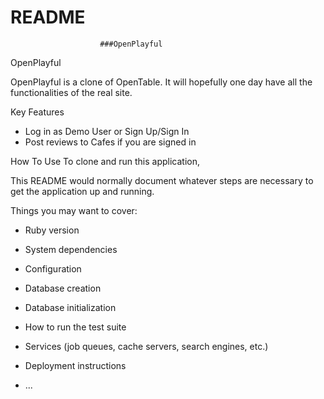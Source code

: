 # README


						###OpenPlayful




OpenPlayful

OpenPlayful is a clone of OpenTable. It will hopefully one day have all the functionalities of the real site.

Key Features

-  Log in as Demo User or Sign Up/Sign In
- Post reviews to Cafes if you are signed in


How To Use
To clone and run this application, 






This README would normally document whatever steps are necessary to get the
application up and running.

Things you may want to cover:

* Ruby version

* System dependencies

* Configuration

* Database creation

* Database initialization

* How to run the test suite

* Services (job queues, cache servers, search engines, etc.)

* Deployment instructions

* ...
